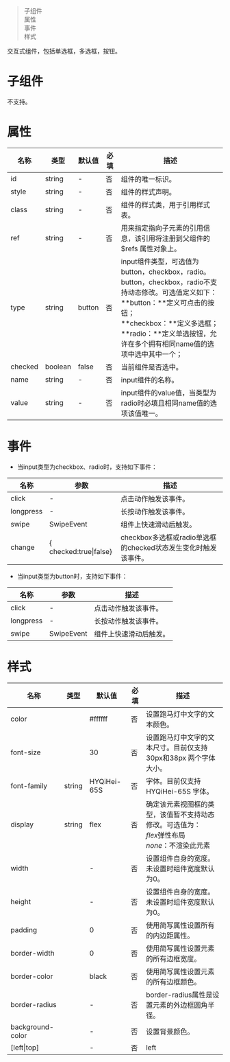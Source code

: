 > 子组件  
> 属性  
> 事件  
> 样式  

交互式组件，包括单选框，多选框，按钮。

# 子组件
不支持。

# 属性
|  名称   | 类型  |  默认值   | 必填  | 描述  |
|  ----  | ----  |  ----  | ----  | ----  |
| id  | string | -  | 否 | 组件的唯一标识。 |
| style  | string | -  | 否 | 组件的样式声明。 |
| class  | string | -  | 否 | 组件的样式类，用于引用样式表。 |
| ref  | string | -  | 否 | 用来指定指向子元素的引用信息，该引用将注册到父组件的$refs 属性对象上。 |
| type | string | button | 否 | input组件类型，可选值为button，checkbox，radio。<br/>button，checkbox，radio不支持动态修改。可选值定义如下：<br/>**button：**定义可点击的按钮；<br/>**checkbox：**定义多选框；<br/>**radio：**定义单选按钮，允许在多个拥有相同name值的选项中选中其中一个； |
| checked | boolean | false | 否 | 当前组件是否选中。 |
| name | string | - | 否 | input组件的名称。 |
| value | string | - | 否 | input组件的value值，当类型为radio时必填且相同name值的选项该值唯一。 |

# 事件

* 当input类型为checkbox、radio时，支持如下事件：

|  名称   | 参数  | 描述  |
|  ----  | ----  | ----  |
| click  | - | 点击动作触发该事件。 |
| longpress  | - | 长按动作触发该事件。 |
| swipe  | SwipeEvent | 组件上快速滑动后触发。 |
| change | { checked:true\|false} | checkbox多选框或radio单选框的checked状态发生变化时触发该事件。 |

* 当input类型为button时，支持如下事件：

| 名称      | 参数       | 描述                   |
| --------- | ---------- | ---------------------- |
| click     | -          | 点击动作触发该事件。   |
| longpress | -          | 长按动作触发该事件。   |
| swipe     | SwipeEvent | 组件上快速滑动后触发。 |

# 样式

|  名称   | 类型  |  默认值   | 必填  | 描述  |
|  ----  | ----  |  ----  | ----  | ----  |
| color | <color> | #ffffff | 否 | 设置跑马灯中文字的文本颜色。 |
| font-size | <length> | 30          | 否 | 设置跑马灯中文字的文本尺寸。目前仅支持30px和38px 两个字体大小。 |
| font-family | string | HYQiHei-65S | 否 | 字体。目前仅支持HYQiHei-65S 字体。 |
| display | string | flex  | 否 | 确定该元素视图框的类型，该值暂不支持动态修改。可选值为：<br/>*flex*弹性布局<br/>*none*：不渲染此元素 |
| width | <length> | - | 否 | 设置组件自身的宽度。未设置时组件宽度默认为0。 |
| height | <length> | - | 否 | 设置组件自身的宽度。未设置时组件宽度默认为0。 |
| padding | <length> | 0 | 否 | 使用简写属性设置所有的内边距属性。 |
| border-width | <length> | 0 | 否 | 使用简写属性设置元素的所有边框宽度。 |
| border-color | <color> | black | 否 | 使用简写属性设置元素的所有边框颜色。 |
| border-radius | <length> | - | 否 | border-radius属性是设置元素的外边框圆角半径。 |
| background-color | <color> | - | 否 | 设置背景颜色。 |
| [left\|top] | <length> | - | 否 | left|